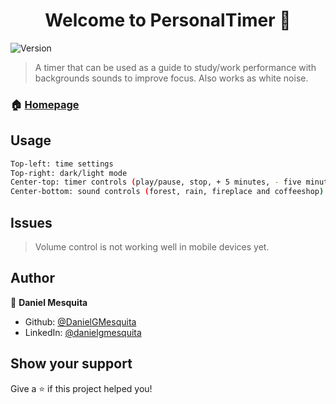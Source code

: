 <h1 align="center">Welcome to PersonalTimer 👋</h1>
<p>
  <img alt="Version" src="https://img.shields.io/badge/version-1.0-blue.svg?cacheSeconds=2592000" />
</p>

> A timer that can be used as a guide to study/work performance with backgrounds sounds to improve focus. Also works as white noise.

### 🏠 [Homepage](https://danielgmesquita.github.io/PersonalTimer/)

## Usage

```sh
Top-left: time settings
Top-right: dark/light mode
Center-top: timer controls (play/pause, stop, + 5 minutes, - five minutes)
Center-bottom: sound controls (forest, rain, fireplace and coffeeshop)
```

## Issues

> Volume control is not working well in mobile devices yet.

## Author

👤 **Daniel Mesquita**

* Github: [@DanielGMesquita](https://github.com/DanielGMesquita)
* LinkedIn: [@danielgmesquita](https://linkedin.com/in/danielgmesquita)

## Show your support

Give a ⭐️ if this project helped you!
